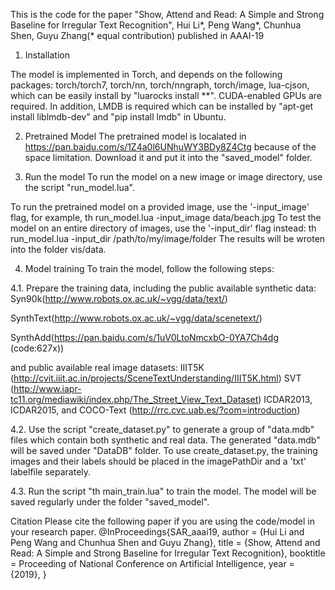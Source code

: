 This is the code for the paper
"Show, Attend and Read: A Simple and Strong Baseline for Irregular Text Recognition",
Hui Li*, Peng Wang*, Chunhua Shen, Guyu Zhang(* equal contribution) 
published in AAAI-19

1. Installation

The model is implemented in Torch, and depends on the following packages: torch/torch7, torch/nn, torch/nngraph, torch/image, lua-cjson, which can be easily install by "luarocks install **". CUDA-enabled GPUs are required. In addition, LMDB is required which can be installed by "apt-get install liblmdb-dev" and "pip install lmdb" in Ubuntu.

2. Pretrained Model
The pretrained model is localated in https://pan.baidu.com/s/1Z4a0l6UNhuWY3BDy8Z4Ctg because of the space limitation. Download it and put it into the "saved_model" folder.


3. Run the model
To run the model on a new image or image directory, use the script "run_model.lua". 

To run the pretrained model on a provided image, use the '-input_image' flag, for example,
	th run_model.lua -input_image data/beach.jpg
To test the model on an entire directory of images, use the '-input_dir' flag instead:
	th run_model.lua -input_dir /path/to/my/image/folder
The results will be wroten into the folder vis/data.


4. Model training
To train the model, follow the following steps:

4.1. Prepare the training data, including the public available synthetic data:
   Syn90k(http://www.robots.ox.ac.uk/~vgg/data/text/)
   
   SynthText(http://www.robots.ox.ac.uk/~vgg/data/scenetext/)
   
   SynthAdd(https://pan.baidu.com/s/1uV0LtoNmcxbO-0YA7Ch4dg  (code:627x))
   
and public available real image datasets:
   IIIT5K (http://cvit.iiit.ac.in/projects/SceneTextUnderstanding/IIIT5K.html)
   SVT (http://www.iapr-tc11.org/mediawiki/index.php/The_Street_View_Text_Dataset)
   ICDAR2013, ICDAR2015, and COCO-Text (http://rrc.cvc.uab.es/?com=introduction)

4.2. Use the script "create_dataset.py" to generate a group of "data.mdb" files which contain both synthetic and real data. The generated "data.mdb" will be saved under "DataDB" folder. To use create_dataset.py, the training images and their labels should be placed in the imagePathDir and a 'txt' labelfile separately.

4.3. Run the script "th main_train.lua" to train the model. The model will be saved regularly under the folder "saved_model".

Citation
Please cite the following paper if you are using the code/model in your research paper.
@InProceedings{SAR_aaai19,
	author = {Hui Li and Peng Wang and Chunhua Shen and Guyu Zhang},
	title = {Show, Attend and Read: A Simple and Strong Baseline for Irregular Text Recognition},
	booktitle = Proceeding of National Conference on Artificial Intelligence,
	year = {2019},
} 
